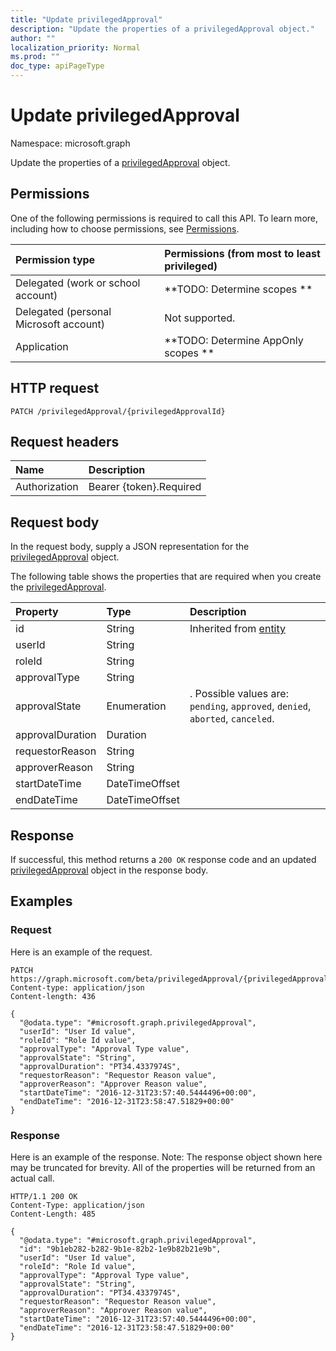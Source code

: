 ```yaml
---
title: "Update privilegedApproval"
description: "Update the properties of a privilegedApproval object."
author: ""
localization_priority: Normal
ms.prod: ""
doc_type: apiPageType
---
```


# Update privilegedApproval

Namespace: microsoft.graph

Update the properties of a [privilegedApproval](../resources/privilegedapproval.md) object.

## Permissions
One of the following permissions is required to call this API. To learn more, including how to choose permissions, see [Permissions](/concepts/permissions-reference.md).

|Permission type|Permissions (from most to least privileged)|
|:---|:---|
|Delegated (work or school account)|**TODO: Determine scopes **|
|Delegated (personal Microsoft account)|Not supported.|
|Application|**TODO: Determine AppOnly scopes **|

## HTTP request
<!-- {
  "blockType": "ignored"
}
-->
``` http
PATCH /privilegedApproval/{privilegedApprovalId}
```

## Request headers
|Name|Description|
|:---|:---|
|Authorization|Bearer {token}.Required|

## Request body
In the request body, supply a JSON representation for the [privilegedApproval](../resources/privilegedapproval.md) object.

The following table shows the properties that are required when you create the [privilegedApproval](../resources/privilegedapproval.md).

|Property|Type|Description|
|:---|:---|:---|
|id|String| Inherited from [entity](../resources/entity.md)|
|userId|String||
|roleId|String||
|approvalType|String||
|approvalState|Enumeration|. Possible values are: `pending`, `approved`, `denied`, `aborted`, `canceled`.|
|approvalDuration|Duration||
|requestorReason|String||
|approverReason|String||
|startDateTime|DateTimeOffset||
|endDateTime|DateTimeOffset||



## Response
If successful, this method returns a `200 OK` response code and an updated [privilegedApproval](../resources/privilegedapproval.md) object in the response body.

## Examples

### Request
Here is an example of the request.
<!-- {
  "blockType": "request",
  "name": "update_privilegedapproval"
}
-->
``` http
PATCH https://graph.microsoft.com/beta/privilegedApproval/{privilegedApprovalId}
Content-type: application/json
Content-length: 436

{
  "@odata.type": "#microsoft.graph.privilegedApproval",
  "userId": "User Id value",
  "roleId": "Role Id value",
  "approvalType": "Approval Type value",
  "approvalState": "String",
  "approvalDuration": "PT34.4337974S",
  "requestorReason": "Requestor Reason value",
  "approverReason": "Approver Reason value",
  "startDateTime": "2016-12-31T23:57:40.5444496+00:00",
  "endDateTime": "2016-12-31T23:58:47.51829+00:00"
}
```

### Response
Here is an example of the response. Note: The response object shown here may be truncated for brevity. All of the properties will be returned from an actual call.
<!-- {
  "blockType": "response",
  "truncated": true
}
-->
``` http
HTTP/1.1 200 OK
Content-Type: application/json
Content-Length: 485

{
  "@odata.type": "#microsoft.graph.privilegedApproval",
  "id": "9b1eb282-b282-9b1e-82b2-1e9b82b21e9b",
  "userId": "User Id value",
  "roleId": "Role Id value",
  "approvalType": "Approval Type value",
  "approvalState": "String",
  "approvalDuration": "PT34.4337974S",
  "requestorReason": "Requestor Reason value",
  "approverReason": "Approver Reason value",
  "startDateTime": "2016-12-31T23:57:40.5444496+00:00",
  "endDateTime": "2016-12-31T23:58:47.51829+00:00"
}
```

